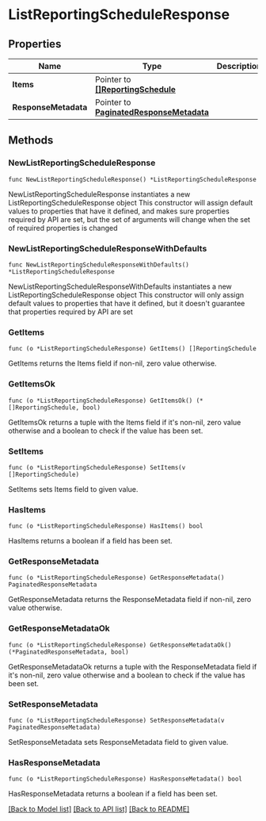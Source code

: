 # ListReportingScheduleResponse

## Properties

Name | Type | Description | Notes
------------ | ------------- | ------------- | -------------
**Items** | Pointer to [**[]ReportingSchedule**](ReportingSchedule.md) |  | [optional] 
**ResponseMetadata** | Pointer to [**PaginatedResponseMetadata**](PaginatedResponseMetadata.md) |  | [optional] 

## Methods

### NewListReportingScheduleResponse

`func NewListReportingScheduleResponse() *ListReportingScheduleResponse`

NewListReportingScheduleResponse instantiates a new ListReportingScheduleResponse object
This constructor will assign default values to properties that have it defined,
and makes sure properties required by API are set, but the set of arguments
will change when the set of required properties is changed

### NewListReportingScheduleResponseWithDefaults

`func NewListReportingScheduleResponseWithDefaults() *ListReportingScheduleResponse`

NewListReportingScheduleResponseWithDefaults instantiates a new ListReportingScheduleResponse object
This constructor will only assign default values to properties that have it defined,
but it doesn't guarantee that properties required by API are set

### GetItems

`func (o *ListReportingScheduleResponse) GetItems() []ReportingSchedule`

GetItems returns the Items field if non-nil, zero value otherwise.

### GetItemsOk

`func (o *ListReportingScheduleResponse) GetItemsOk() (*[]ReportingSchedule, bool)`

GetItemsOk returns a tuple with the Items field if it's non-nil, zero value otherwise
and a boolean to check if the value has been set.

### SetItems

`func (o *ListReportingScheduleResponse) SetItems(v []ReportingSchedule)`

SetItems sets Items field to given value.

### HasItems

`func (o *ListReportingScheduleResponse) HasItems() bool`

HasItems returns a boolean if a field has been set.

### GetResponseMetadata

`func (o *ListReportingScheduleResponse) GetResponseMetadata() PaginatedResponseMetadata`

GetResponseMetadata returns the ResponseMetadata field if non-nil, zero value otherwise.

### GetResponseMetadataOk

`func (o *ListReportingScheduleResponse) GetResponseMetadataOk() (*PaginatedResponseMetadata, bool)`

GetResponseMetadataOk returns a tuple with the ResponseMetadata field if it's non-nil, zero value otherwise
and a boolean to check if the value has been set.

### SetResponseMetadata

`func (o *ListReportingScheduleResponse) SetResponseMetadata(v PaginatedResponseMetadata)`

SetResponseMetadata sets ResponseMetadata field to given value.

### HasResponseMetadata

`func (o *ListReportingScheduleResponse) HasResponseMetadata() bool`

HasResponseMetadata returns a boolean if a field has been set.


[[Back to Model list]](../README.md#documentation-for-models) [[Back to API list]](../README.md#documentation-for-api-endpoints) [[Back to README]](../README.md)


